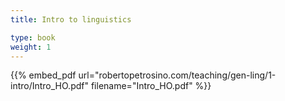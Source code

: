 ```yaml
---
title: Intro to linguistics 

type: book
weight: 1
---
```



{{% embed_pdf url="robertopetrosino.com/teaching/gen-ling/1-intro/Intro_HO.pdf" filename="Intro_HO.pdf" %}}